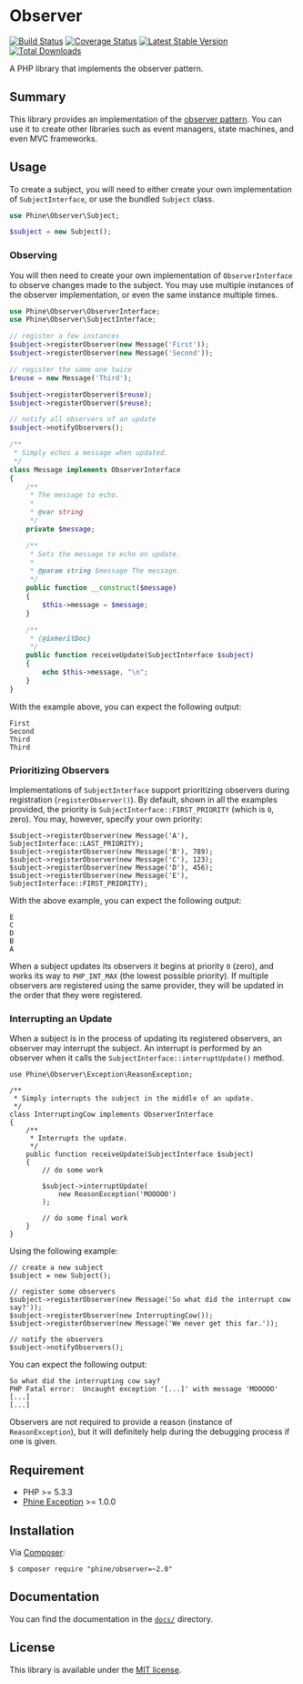 Observer
========

[![Build Status][]](https://travis-ci.org/phine/lib-observer)
[![Coverage Status][]](https://coveralls.io/r/phine/lib-observer)
[![Latest Stable Version][]](https://packagist.org/packages/phine/observer)
[![Total Downloads][]](https://packagist.org/packages/phine/observer)

A PHP library that implements the observer pattern.

Summary
-------

This library provides an implementation of the [observer pattern][]. You can
use it to create other libraries such as event managers, state machines, and
even MVC frameworks.

Usage
-----

To create a subject, you will need to either create your own implementation
of `SubjectInterface`, or use the bundled `Subject` class.

```php
use Phine\Observer\Subject;

$subject = new Subject();
```

### Observing

You will then need to create your own implementation of `ObserverInterface`
to observe changes made to the subject. You may use multiple instances of
the observer implementation, or even the same instance multiple times.

```php
use Phine\Observer\ObserverInterface;
use Phine\Observer\SubjectInterface;

// register a few instances
$subject->registerObserver(new Message('First'));
$subject->registerObserver(new Message('Second'));

// register the same one twice
$reuse = new Message('Third');

$subject->registerObserver($reuse);
$subject->registerObserver($reuse);

// notify all observers of an update
$subject->notifyObservers();

/**
 * Simply echos a message when updated.
 */
class Message implements ObserverInterface
{
    /**
     * The message to echo.
     *
     * @var string
     */
    private $message;

    /**
     * Sets the message to echo on update.
     *
     * @param string $message The message.
     */
    public function __construct($message)
    {
        $this->message = $message;
    }

    /**
     * {@inheritDoc}
     */
    public function receiveUpdate(SubjectInterface $subject)
    {
        echo $this->message, "\n";
    }
}
```

With the example above, you can expect the following output:

    First
    Second
    Third
    Third

### Prioritizing Observers

Implementations of `SubjectInterface` support prioritizing observers during
registration (`registerObserver()`). By default, shown in all the examples
provided, the priority is `SubjectInterface::FIRST_PRIORITY` (which is `0`,
zero). You may, however, specify your own priority:

    $subject->registerObserver(new Message('A'), SubjectInterface::LAST_PRIORITY);
    $subject->registerObserver(new Message('B'), 789);
    $subject->registerObserver(new Message('C'), 123);
    $subject->registerObserver(new Message('D'), 456);
    $subject->registerObserver(new Message('E'), SubjectInterface::FIRST_PRIORITY);

With the above example, you can expect the following output:

    E
    C
    D
    B
    A

When a subject updates its observers it begins at priority `0` (zero), and works
its way to `PHP_INT_MAX` (the lowest possible priority). If multiple observers
are registered using the same provider, they will be updated in the order that
they were registered.

### Interrupting an Update

When a subject is in the process of updating its registered observers, an
observer may interrupt the subject. An interrupt is performed by an observer
when it calls the `SubjectInterface::interruptUpdate()` method.

    use Phine\Observer\Exception\ReasonException;

    /**
     * Simply interrupts the subject in the middle of an update.
     */
    class InterruptingCow implements ObserverInterface
    {
        /**
         * Interrupts the update.
         */
        public function receiveUpdate(SubjectInterface $subject)
        {
            // do some work

            $subject->interruptUpdate(
                new ReasonException('MOOOOO')
            );

            // do some final work
        }
    }

Using the following example:

    // create a new subject
    $subject = new Subject();

    // register some observers
    $subject->registerObserver(new Message('So what did the interrupt cow say?'));
    $subject->registerObserver(new InterruptingCow());
    $subject->registerObserver(new Message('We never get this far.'));

    // notify the observers
    $subject->notifyObservers();

You can expect the following output:

    So what did the interrupting cow say?
    PHP Fatal error:  Uncaught exception '[...]' with message 'MOOOOO' [...]
    [...]

Observers are not required to provide a reason (instance of `ReasonException`),
but it will definitely help during the debugging process if one is given.

Requirement
-----------

- PHP >= 5.3.3
- [Phine Exception][] >= 1.0.0

Installation
------------

Via [Composer][]:

    $ composer require "phine/observer=~2.0"

Documentation
-------------

You can find the documentation in the [`docs/`](docs/) directory.

License
-------

This library is available under the [MIT license](LICENSE).

[Build Status]: https://travis-ci.org/phine/lib-observer.png?branch=master
[Coverage Status]: https://coveralls.io/repos/phine/lib-observer/badge.png
[Latest Stable Version]: https://poser.pugx.org/phine/observer/v/stable.png
[Total Downloads]: https://poser.pugx.org/phine/observer/downloads.png
[observer pattern]: http://en.wikipedia.org/wiki/Observer_pattern
[Phine Exception]: https://github.com/phine/lib-exception
[Composer]: http://getcomposer.org/
